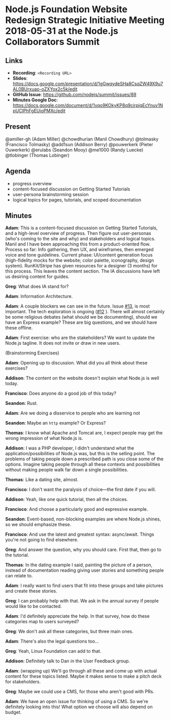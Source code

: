# Node.js Foundation Website Redesign Strategic Initiative Meeting 2018-05-31 at the Node.js Collaborators Summit

## Links

- **Recording**: `<Recording URL>`
- **Slides**: <https://docs.google.com/presentation/d/1gGwqydeSHa8CsqZW49X9u7AL0BUrxuao-oZXYox2c5k/edit>
- **GitHub Issue**: <https://github.com/nodejs/summit/issues/89>
- **Minutes Google Doc**: <https://docs.google.com/document/d/1vqo9KOkyKP8q9cirpjqEcYnuv1NpUClPhFgEUioPMXc/edit>

## Present

@amiller-gh (Adam Miller)
@chowdhurian (Manil Chowdhury)
@tolmasky (Francisco Tolmasky)
@add1sun (Addison Berry)
@pouwerkerk (Pieter Ouwerkerk)
@erulabs (Seandon Mooy)
@me1000 (Randy Luecke)
@tlobinger (Thomas Lobinger)

## Agenda

- progress overview
- content-focused discussion on Getting Started Tutorials
- user-persona brainstorming session
- logical topics for pages, tutorials, and scoped documentation

## Minutes

**Adam**: This is a content-focused discussion on Getting Started Tutorials, and a
high-level overview of progress. Then figure out user-personas (who's coming to
the site and why) and stakeholders and logical topics. Manil and I have been
approaching this from a product-oriented flow. Process so far: Info gathering,
then UX, and wireframes, then emerged voice and tone guidelines. Current phase:
UI/content generation focus (high-fidelity mocks for the website; color palette,
iconography, design system). RunKit/Stripe has given resources for a designer (3
months) for this process. This leaves the content section. The IA discussions
have left us desiring content for guides.

**Greg**: What does IA stand for?

**Adam**: Information Architecture.

**Adam**: A couple blockers we can see in the future. Issue
[#13](https://github.com/nodejs/website-redesign/issues/13), is most important.
The tech exploration is ongoing ([#12](https://github.com/nodejs/website-redesign/issues/12)
). There will almost certainly be some religious debates
(what should we be documenting), should we have an Express example? These are
big questions, and we should have these offline.

**Adam**: First exercise: who are the stakeholders? We want to update the Node.js
tagline. It does not invite or draw in new users.

(Brainstorming Exercises)

**Adam**: Opening up to discussion. What did you all think about these exercises?

**Addison**: The content on the website doesn't explain what Node.js is well today.

**Francisco**: Does anyone do a good job of this today?

**Seandon**: Rust.

**Adam**: Are we doing a disservice to people who are learning not

**Seandon**: Maybe an `http` example? Or Express?

**Thomas**: I know what Apache and Tomcat are, I expect people may get the wrong
impression of what Node.js is.

**Addison**: I was a PHP developer, I didn't understand what the
application/possibilities of Node.js was, but this is the selling point. The
problems of taking people down a prescribed path is you close some of the
options. Imagine taking people through all these contexts and possibilities
without making people walk far down a single possibilities.

**Thomas**: Like a dating site, almost.

**Francisco**: I don't want the paralysis of choice—the first date if you will.

**Addison**: Yeah, like one quick tutorial, then all the choices.

**Francisco**: And choose a particularly good and expressive example.

**Seandon**: Event-based, non-blocking examples are where Node.js shines, so we
should emphasize these.

**Francisco**: And use the latest and greatest syntax: async/await. Things you're
not going to find elsewhere.

**Greg**: And answer the question, why you should care. First that, then go to the
tutorial.

**Thomas**: In the dating example I said, painting the picture of a person,
instead of documentation reading giving user stories and something people can
relate to.

**Adam**: I really want to find users that fit into these groups and take pictures
and create these stories.

**Greg**: I can probably help with that. We ask in the annual survey if people
would like to be contacted.

**Adam**: I'd definitely appreciate the help. In that survey, how do these
categories map to users surveyed?

**Greg**: We don't ask all these categories, but three main ones.

**Adam**: There's also the legal questions too…

**Greg**: Yeah, Linux Foundation can add to that.

**Addison**: Definitely talk to Dan in the User Feedback group.

**Adam**: (wrapping up) We'll go through all these and come up with actual content
for these topics listed. Maybe it makes sense to make a pitch deck for
stakeholders.

**Greg**: Maybe we could use a CMS, for those who aren't good with PRs.

**Adam**: We have an open issue for thinking of using a CMS. So we're definitely
looking into this! What option we choose will also depend on budget.
